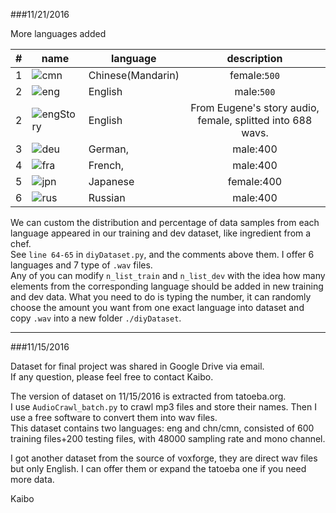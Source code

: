 	
###11/21/2016

More languages added

|#|name|language|description|  
|---|----|----|:---:  
|1|![cmn](http://tatoeba.org/eng/sentences/with_audio/cmn "Chinese")| Chinese(Mandarin)| female:`500`|  
|2|![eng](http://tatoeba.org/eng/sentences/with_audio/eng "English")| English| male:`500`|  
|2|![engStory]('wutheringheights' "English")| English| From Eugene's story audio, female, splitted into 688 wavs. |  
|3|![deu](http://tatoeba.org/eng/sentences/with_audio/deu "German,")| German,| male:400|  
|4|![fra](http://tatoeba.org/eng/sentences/with_audio/fra "French,")| French,| male:400|  
|5|![jpn](http://tatoeba.org/eng/sentences/with_audio/jpn "Japanes")| Japanese| female:400|  
|6|![rus](http://tatoeba.org/eng/sentences/with_audio/rus "Russian")| Russian| male:400|  

We can custom the distribution and percentage of data samples from each language appeared in our training and dev dataset, like ingredient from a chef.  
See `line 64-65` in `diyDataset.py`, and the comments above them. I offer 6 languages and 7 type of `.wav` files.  
Any of you can modify `n_list_train` and `n_list_dev` with the idea how many elements from the corresponding language should be added in new training and dev data. What you need to do is typing the number, it can randomly choose the amount you want from one exact language into dataset and copy `.wav` into a new folder `./diyDataset`.

---
###11/15/2016

Dataset for final project was shared in Google Drive via email.   
If any question, please feel free to contact Kaibo.  

The version of dataset on 11/15/2016 is extracted from tatoeba.org.  
I use `AudioCrawl_batch.py` to crawl mp3 files and store their names. Then I use a free software to convert them into wav files.  
This dataset contains two languages: eng and chn/cmn, consisted of 600 training files+200 testing files, with 48000 sampling rate and mono channel.  

I got another dataset from the source of voxforge, they are direct wav files but only English. I can offer them or expand the tatoeba one if you need more data.



Kaibo